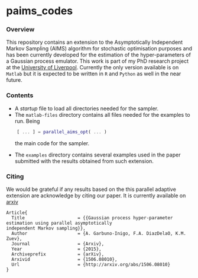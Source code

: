 # paims_codes

### Overview
This repository contains an extension to the Asymptotically Independent Markov Sampling (AIMS) algorithm for stochastic optimisation purposes and has been currently developed for the estimation of the hyper-parameters of a Gaussian process emulator. This work is part of my PhD research project at the [University of Liverpool](https://www.liv.ac.uk/risk-and-uncertainty/). Currently the only version available is on `Matlab` but it is expected to be written in `R` and `Python` as well in the near future. 

### Contents
* A *startup* file to load all directories needed for the sampler.  
* The `matlab-files` directory contains all files needed for the examples to run. Being  
```Matlab
    [ ... ] = parallel_aims_opt( ... ) 
```
&nbsp;&nbsp;&nbsp;&nbsp;&nbsp;&nbsp;the main code for the sampler. 
* The `examples` directory contains several examples used in the paper submitted with the results obtained from such extension.  

### Citing
We would be grateful if any results based on the this parallel adaptive extension are acknowledge by citing our paper. It is currently available on [arxiv](http://arxiv.org/abs/1506.08010)

```TeX
Article{
  Title                    = {{Gaussian process hyper-parameter estimation using parallel asymptotically
independent Markov sampling}},
  Author                   = {A. Garbuno-Inigo, F.A. DiazDelaO, K.M. Zuev},
  Journal                  = {Arxiv},
  Year                     = {2015},
  Archiveprefix            = {arXiv},
  Arxivid                  = {1506.08010},
  Url                      = {http://arxiv.org/abs/1506.08010}
}
```
